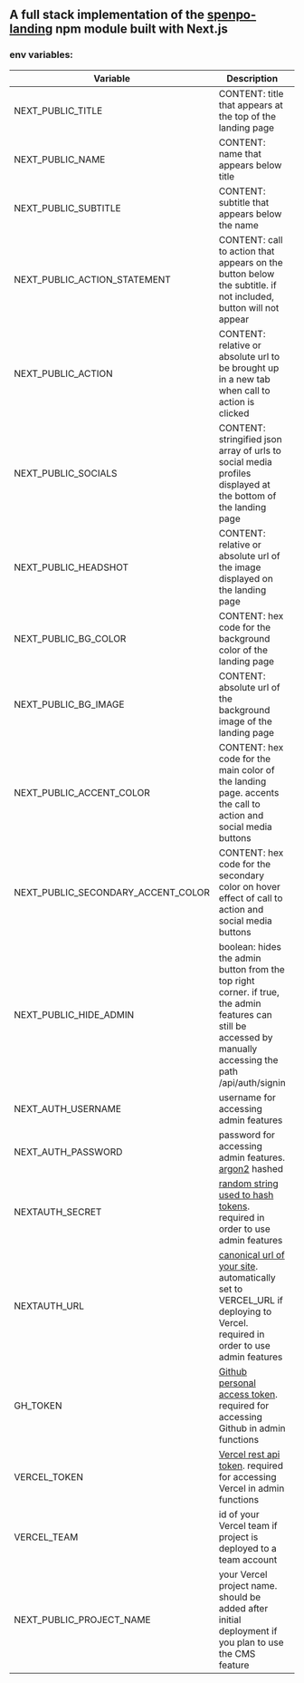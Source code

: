 ## A full stack implementation of the [spenpo-landing](https://www.npmjs.com/package/spenpo-landing) npm module built with Next.js

### env variables:

| Variable                           | Description                                                                                                                                                                                | Reqired |
| ---------------------------------- | ------------------------------------------------------------------------------------------------------------------------------------------------------------------------------------------ | ------- |
| NEXT_PUBLIC_TITLE                  | CONTENT: title that appears at the top of the landing page                                                                                                                                 | no      |
| NEXT_PUBLIC_NAME                   | CONTENT: name that appears below title                                                                                                                                                     | no      |
| NEXT_PUBLIC_SUBTITLE               | CONTENT: subtitle that appears below the name                                                                                                                                              | no      |
| NEXT_PUBLIC_ACTION_STATEMENT       | CONTENT: call to action that appears on the button below the subtitle. if not included, button will not appear                                                                             | no      |
| NEXT_PUBLIC_ACTION                 | CONTENT: relative or absolute url to be brought up in a new tab when call to action is clicked                                                                                             | no      |
| NEXT_PUBLIC_SOCIALS                | CONTENT: stringified json array of urls to social media profiles displayed at the bottom of the landing page                                                                               | no      |
| NEXT_PUBLIC_HEADSHOT               | CONTENT: relative or absolute url of the image displayed on the landing page                                                                                                               | no      |
| NEXT_PUBLIC_BG_COLOR               | CONTENT: hex code for the background color of the landing page                                                                                                                             | no      |
| NEXT_PUBLIC_BG_IMAGE               | CONTENT: absolute url of the background image of the landing page                                                                                                                          | no      |
| NEXT_PUBLIC_ACCENT_COLOR           | CONTENT: hex code for the main color of the landing page. accents the call to action and social media buttons                                                                              | no      |
| NEXT_PUBLIC_SECONDARY_ACCENT_COLOR | CONTENT: hex code for the secondary color on hover effect of call to action and social media buttons                                                                                       | no      |
| NEXT_PUBLIC_HIDE_ADMIN             | boolean: hides the admin button from the top right corner. if true, the admin features can still be accessed by manually accessing the path /api/auth/signin                               | no      |
| NEXT_AUTH_USERNAME                 | username for accessing admin features                                                                                                                                                      | no      |
| NEXT_AUTH_PASSWORD                 | password for accessing admin features. [argon2](https://argon2.online/) hashed                                                                                                             | no      |
| NEXTAUTH_SECRET                    | [random string used to hash tokens](https://next-auth.js.org/configuration/options#secret). required in order to use admin features                                                        | no      |
| NEXTAUTH_URL                       | [canonical url of your site](https://next-auth.js.org/configuration/options#nextauth_url). automatically set to VERCEL_URL if deploying to Vercel. required in order to use admin features | no      |
| GH_TOKEN                           | [Github personal access token](https://github.com/settings/tokens). required for accessing Github in admin functions                                                                       | no      |
| VERCEL_TOKEN                       | [Vercel rest api token](https://vercel.com/account/tokens). required for accessing Vercel in admin functions                                                                               | no      |
| VERCEL_TEAM                        | id of your Vercel team if project is deployed to a team account                                                                                                                            | no      |
| NEXT_PUBLIC_PROJECT_NAME           | your Vercel project name. should be added after initial deployment if you plan to use the CMS feature                                                                                      | no      |
